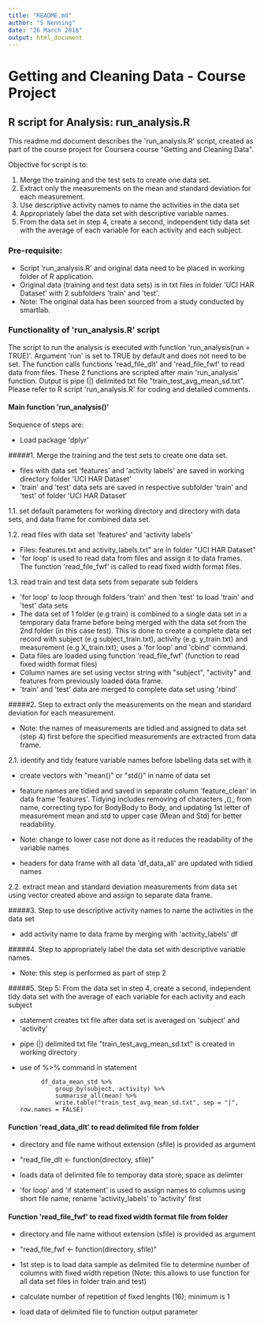 ```yaml
---
title: "README.md"
author: "S Nenning"
date: "26 March 2018"
output: html_document
---
```


# Getting and Cleaning Data - Course Project

## R script for Analysis: run_analysis.R

This readme.md document describes the 'run_analysis.R' script, created as part of the course project for Coursera course "Getting and Cleaning Data".

Objective for script is to:

1. Merge the training and the test sets to create one data set.
2. Extract only the measurements on the mean and standard deviation for each measurement. 
3. Use descriptive activity names to name the activities in the data set
4. Appropriately label the data set with descriptive variable names. 
5. From the data set in step 4, create a second, independent tidy data set with the average of each variable for each activity and each subject.

### Pre-requisite:
-	Script 'run_analysis.R' and original data need to be placed in working folder of R application.
-	Original data (training and test data sets) is in txt files in folder 'UCI HAR Dataset' with 2 subfolders 'train' and 'test'.
-	Note: The original data has been sourced from a study conducted by smartlab.

### Functionality of 'run_analysis.R' script
The script to run the analysis is executed with function 'run_analysis(run = TRUE)'. Argument 'run' is set to TRUE by default and does not need to be set.
The function calls functions 'read_file_dlt' and 'read_file_fwf' to read data from files. These 2 functions are scripted after main 'run_analysis' function.
Output is pipe (|) delimited txt file "train_test_avg_mean_sd.txt".
Please refer to R script 'run_analysis.R' for coding and detailed comments.

#### Main function 'run_analysis()'
Sequence of steps are:

- Load package 'dplyr'

#####1.  Merge the training and the test sets to create one data set.
 
- files with data set 'features' and 'activity labels' are saved in working directory folder 'UCI HAR Dataset'
- 'train' and 'test' data sets are saved in respective subfolder 'train' and 'test' of folder 'UCI HAR Dataset'  

1.1. set default parameters for working directory and directory with data sets, and data frame for combined data set.

1.2.  read files with data set 'features' and 'activity labels'

- Files: features.txt and activity_labels.txt" are in folder "UCI HAR Dataset"
- 'for loop' is used to read data from files and assign it to data frames. The function 'read_file_fwf' is called to read fixed width format files.
    
1.3. read train and test data sets from separate sub folders

-	'for loop' to loop through folders 'train' and then 'test' to load 'train' and 'test' data sets
-	The data set of 1 folder (e.g train) is combined to a single data set in a temporary data frame before being merged with the data set from the 2nd folder (in this case test). This is done to create a complete data set record with subject (e.g subject_train.txt), activity (e.g. y_train.txt) and measurement (e.g X_train.txt); uses a 'for loop' and 'cbind' command.
-	Data files are loaded using function 'read_file_fwf' (function to read fixed width format files)
-	Column names are set using vector string with "subject", "activity" and features from previously loaded data frame.
-	'train' and 'test' data are merged to complete data set using 'rbind'
 
                
#####2. Step to extract only the measurements on the mean and standard deviation for each measurement.     

-	Note: the names of measurements are tidied and assigned to data set (step 4) first before the specified measurements are extracted from data frame.
            
2.1. identify and tidy feature variable names before labelling data set with it
            
-	create vectors with "mean()" or "std()" in name of data set
-	feature names are tidied and saved in separate column  'feature_clean' in data frame 'features'. Tidying includes removing of characters ,()_ from name, correcting typo for BodyBody to Body, and updating 1st letter of measurement mean and std to upper case (Mean and Std) for better readability.
-	Note: change to lower case not done as it reduces the readability of the variable names

-	 headers for data frame with all data 'df_data_all' are updated with tidied names            
            
2.2. extract mean and standard deviation measurements from data set using vector created above and assign to separate data frame.

#####3. Step to use descriptive activity names to name the activities in the data set

- add activity name to data frame by merging with 'activity_labels' df
            
            
#####4. Step to appropriately label the data set with descriptive variable names. 

- Note: this step is performed as part of step 2    
 
 
#####5. Step 5: From the data set in step 4, create a second, independent tidy data set with the average of each variable for each activity and each subject 

- statement creates txt file after data set is averaged on 'subject' and 'activity'
- pipe (|) delimited txt file "train_test_avg_mean_sd.txt" is created in working directory
- use of %>% command in statement
            
            df_data_mean_std %>% 
                group_by(subject, activity) %>%
                summarise_all(mean) %>%
                write.table("train_test_avg_mean_sd.txt", sep = "|", row.names = FALSE)
            





#### Function 'read_data_dlt' to read delimited file from folder

- directory and file name without extension (sfile) is provided as argument

- "read_file_dlt <- function(directory, sfile)"
    
- loads data of delimited file to temporay data store; space as delimter
    
- 'for loop' and 'if statement' is used to assign names to columns using short file name; rename 'activity_labels' to 'activity' first




#### Function 'read_file_fwf' to read fixed width format file from folder 

- directory and file name without extension (sfile) is provided as argument

- "read_file_fwf <- function(directory, sfile)"

- 1st step is to load data sample as delimited file to determine number of columns with fixed width repetion (Note: this allows to use function for all data set files in folder train and test)
    
- calculate number of repetition of fixed lenghts (16); minimum is 1
    
- load data of delimited file to function output parameter



